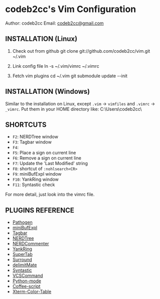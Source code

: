 codeb2cc's Vim Configuration
============================
Author: codeb2cc
Email: codeb2cc@gmail.com

INSTALLATION (Linux)
--------------------
1. Check out from github
  git clone git://github.com/codeb2cc/vim.git ~/.vim

2. Link config file
  ln -s ~/.vim/vimrc ~/.vimrc

3. Fetch vim plugins
  cd ~/.vim
  git submodule update --init

INSTALLATION (Windows)
----------------------
Similar to the installation on Linux, except `.vim` -> `vimfiles` and `.vimrc` -> `_vimrc`. Put them in your HOME directory like:
  C:\Users\codeb2cc\

SHORTCUTS
---------
* `F2`: NERDTree window
* `F3`: Tagbar window
* `F4`:
* `F5`: Place a sign on current line
* `F6`: Remove a sign on current line
* `F7`: Update the 'Last Modified' string
* `F8`: shortcut of `:nohlsearch<CR>`
* `F9`: miniBufExpl window
* `F10`: YankRing window
* `F11`: Syntastic check

For more detail, just look into the vimrc file.

PLUGINS REFERENCE
-----------------
* [Pathogen](https://github.com/tpope/vim-pathogen)
* [miniBufExpl](https://github.com/fholgado/minibufexpl.vim)
* [Tagbar](https://github.com/majutsushi/tagbar)
* [NERDTree](https://github.com/scrooloose/nerdtree)
* [NERDCommenter](https://github.com/scrooloose/nerdcommenter)
* [YankRing](https://github.com/vim-scripts/YankRing.vim)
* [SuperTab](https://github.com/ervandew/supertab)
* [Surround](https://github.com/tpope/vim-surround)
* [delimitMate](https://github.com/Raimondi/delimitMate)
* [Syntastic](https://github.com/scrooloose/syntastic)
* [VCSCommand](http://http://repo.or.cz/w/vcscommand.git)
* [Python-mode](https://github.com/klen/python-mode)
* [Coffee-script](https://github.com/kchmck/vim-coffee-script)
* [Xterm-Color-Table](https://github.com/guns/xterm-color-table.vim)

